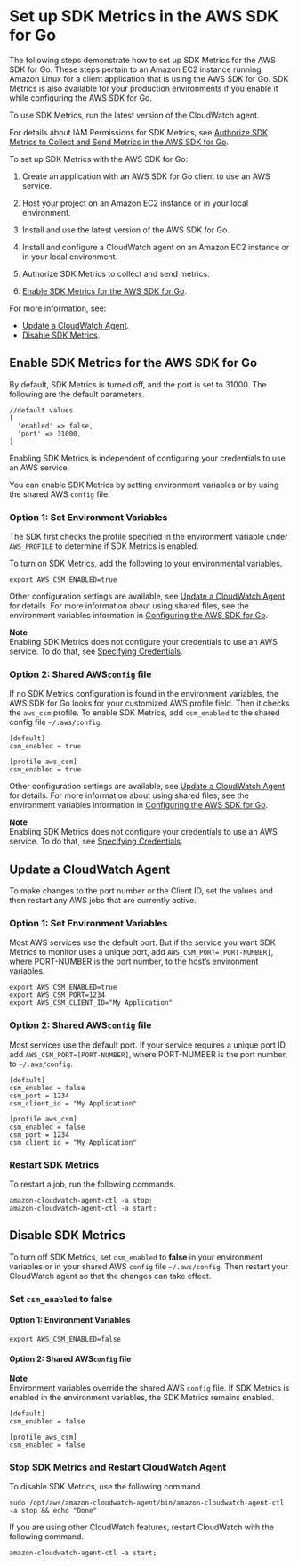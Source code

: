 # Set up SDK Metrics in the AWS SDK for Go<a name="setup-metrics"></a>

The following steps demonstrate how to set up SDK Metrics for the AWS SDK for Go\. These steps pertain to an Amazon EC2 instance running Amazon Linux for a client application that is using the AWS SDK for Go\. SDK Metrics is also available for your production environments if you enable it while configuring the AWS SDK for Go\.

To use SDK Metrics, run the latest version of the CloudWatch agent\.

For details about IAM Permissions for SDK Metrics, see [Authorize SDK Metrics to Collect and Send Metrics in the AWS SDK for Go](authorize-metrics.md)\.

To set up SDK Metrics with the AWS SDK for Go:

1. Create an application with an AWS SDK for Go client to use an AWS service\.

1. Host your project on an Amazon EC2 instance or in your local environment\.

1. Install and use the latest version of the AWS SDK for Go\.

1. Install and configure a CloudWatch agent on an Amazon EC2 instance or in your local environment\.

1. Authorize SDK Metrics to collect and send metrics\.

1.  [Enable SDK Metrics for the AWS SDK for Go](#enable-sdk-metrics)\.

For more information, see:
+  [Update a CloudWatch Agent](#update-cw-agent)\.
+  [Disable SDK Metrics](#disable-sdk-metrics)\.

## Enable SDK Metrics for the AWS SDK for Go<a name="enable-sdk-metrics"></a>

By default, SDK Metrics is turned off, and the port is set to 31000\. The following are the default parameters\.

```
//default values
[
  'enabled' => false,
  'port' => 31000,
]
```

Enabling SDK Metrics is independent of configuring your credentials to use an AWS service\.

You can enable SDK Metrics by setting environment variables or by using the shared AWS `config` file\.

### Option 1: Set Environment Variables<a name="enable-csm-option-1"></a>

The SDK first checks the profile specified in the environment variable under `AWS_PROFILE` to determine if SDK Metrics is enabled\.

To turn on SDK Metrics, add the following to your environmental variables\.

 `export AWS_CSM_ENABLED=true` 

Other configuration settings are available, see [Update a CloudWatch Agent](#update-cw-agent) for details\. For more information about using shared files, see the environment variables information in [Configuring the AWS SDK for Go](configuring-sdk.md)\.

**Note**  
Enabling SDK Metrics does not configure your credentials to use an AWS service\. To do that, see [Specifying Credentials](configuring-sdk.md#specifying-credentials)\.

### Option 2: Shared AWS`config` file<a name="enable-csm-option-2"></a>

If no SDK Metrics configuration is found in the environment variables, the AWS SDK for Go looks for your customized AWS profile field\. Then it checks the `aws_csm` profile\. To enable SDK Metrics, add `csm_enabled` to the shared config file `~/.aws/config`\.

```
[default]
csm_enabled = true

[profile aws_csm]
csm_enabled = true
```

Other configuration settings are available, see [Update a CloudWatch Agent](#update-cw-agent) for details\. For more information about using shared files, see the environment variables information in [Configuring the AWS SDK for Go](configuring-sdk.md)\.

**Note**  
Enabling SDK Metrics does not configure your credentials to use an AWS service\. To do that, see [Specifying Credentials](configuring-sdk.md#specifying-credentials)\.

## Update a CloudWatch Agent<a name="update-cw-agent"></a>

To make changes to the port number or the Client ID, set the values and then restart any AWS jobs that are currently active\.

### Option 1: Set Environment Variables<a name="update-cw-agent-option1"></a>

Most AWS services use the default port\. But if the service you want SDK Metrics to monitor uses a unique port, add `AWS_CSM_PORT=[PORT-NUMBER]`, where PORT\-NUMBER is the port number, to the host’s environment variables\.

```
export AWS_CSM_ENABLED=true
export AWS_CSM_PORT=1234
export AWS_CSM_CLIENT_ID="My Application"
```

### Option 2: Shared AWS`config` file<a name="update-cw-agent-option2"></a>

Most services use the default port\. If your service requires a unique port ID, add `AWS_CSM_PORT=[PORT-NUMBER]`, where PORT\-NUMBER is the port number, to `~/.aws/config`\.

```
[default]
csm_enabled = false
csm_port = 1234
csm_client_id = "My Application"

[profile aws_csm]
csm_enabled = false
csm_port = 1234
csm_client_id = "My Application"
```

### Restart SDK Metrics<a name="restart-csm"></a>

To restart a job, run the following commands\.

```
amazon-cloudwatch-agent-ctl -a stop;
amazon-cloudwatch-agent-ctl -a start;
```

## Disable SDK Metrics<a name="disable-sdk-metrics"></a>

To turn off SDK Metrics, set `csm_enabled` to **false** in your environment variables or in your shared AWS `config` file `~/.aws/config`\. Then restart your CloudWatch agent so that the changes can take effect\.

### Set `csm_enabled` to **false**<a name="set-csm-enabled-false"></a>

#### Option 1: Environment Variables<a name="set-csm-enabled-false-option1"></a>

 `export AWS_CSM_ENABLED=false` 

#### Option 2: Shared AWS`config` file<a name="id4"></a>

**Note**  
Environment variables override the shared AWS `config` file\. If SDK Metrics is enabled in the environment variables, the SDK Metrics remains enabled\.

```
[default]
csm_enabled = false

[profile aws_csm]
csm_enabled = false
```

### Stop SDK Metrics and Restart CloudWatch Agent<a name="stop-csm-restart-cw-agent"></a>

To disable SDK Metrics, use the following command\.

 `sudo /opt/aws/amazon-cloudwatch-agent/bin/amazon-cloudwatch-agent-ctl -a stop && echo "Done"` 

If you are using other CloudWatch features, restart CloudWatch with the following command\.

 `amazon-cloudwatch-agent-ctl -a start;` 